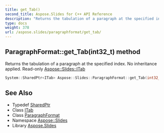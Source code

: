 ```yaml
---
title: get_Tab()
second_title: Aspose.Slides for C++ API Reference
description: "Returns the tabulation of a paragraph at the specified index. No inheritance applied. Read-only Aspose::Slides::ITab"
type: docs
weight: 378
url: /aspose.slides/paragraphformat/get_tab/
---
```

## ParagraphFormat::get_Tab(int32_t) method


Returns the tabulation of a paragraph at the specified index. No inheritance applied. Read-only [Aspose::Slides::ITab](../../itab/)

```cpp
System::SharedPtr<ITab> Aspose::Slides::ParagraphFormat::get_Tab(int32_t index) override
```

## See Also

* Typedef [SharedPtr](../../../system/sharedptr/)
* Class [ITab](../../itab/)
* Class [ParagraphFormat](../)
* Namespace [Aspose::Slides](../../)
* Library [Aspose.Slides](../../../)